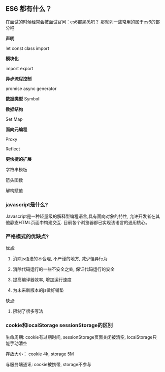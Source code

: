 ## ES6 都有什么？

在面试的时候经常会被面试官问：es6都熟悉吧？ 那就列一些常用的属于es6的部分吧

**声明**

let const class import

**模块化**

import export

**异步流程控制**

promise async generator

**数据类型**
Symbol

**数据结构**

Set Map

**面向元编程**

Proxy

Reflect

**更快捷的扩展**

字符串模板

箭头函数

解构赋值

### javascript是什么?

Javascript是一种轻量级的解释型编程语言,具有面向对象的特性, 允许开发者在其他静态HTML页面中构建交互. 目前各个浏览器都已实现该语言的通用核心。

### 严格模式的优缺点?

优点:

1. 消除js语法的不合理, 不严谨的地方, 减少怪异行为

2. 消除代码运行的一些不安全之处, 保证代码运行的安全

3. 提高编译器效率, 增加运行速度

4. 为未来新版本的js做好铺垫

缺点:

1. 限制了很多写法


### cookie和localStorage sessionStorage的区别

生命周期: cookie有过期时间, sessionStorage页面关闭被清空, localStorage只能手动清空

存放大小： cookie 4k, storage 5M

与服务端通讯: cookie被携带, storage不参与


